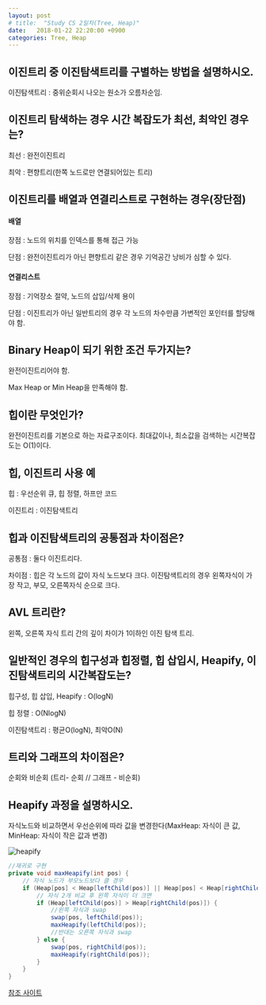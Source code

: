 ```yaml
---
layout: post
# title:  "Study CS 2일차(Tree, Heap)"
date:   2018-01-22 22:20:00 +0900
categories: Tree, Heap
---
```


## 이진트리 중 이진탐색트리를 구별하는 방법을 설명하시오.

이진탐색트리 : 중위순회시 나오는 원소가 오름차순임.

## 이진트리 탐색하는 경우 시간 복잡도가 최선, 최악인 경우는?

최선 : 완전이진트리

최악 : 편향트리(한쪽 노드로만 연결되어있는 트리)

## 이진트리를 배열과 연결리스트로 구현하는 경우(장단점)

#### 배열

장점 : 노드의 위치를 인덱스를 통해 접근 가능

단점 : 완전이진트리가 아닌 편향트리 같은 경우 기억공간 낭비가 심할 수 있다.

#### 연결리스트

장점 : 기억장소 절약, 노드의 삽입/삭제 용이

단점 : 이진트리가 아닌 일반트리의 경우 각 노드의 차수만큼 가변적인 포인터를 할당해야 함.

## Binary Heap이 되기 위한 조건 두가지는?

완전이진트리어야 함.

Max Heap or Min Heap을 만족해야 함.

## 힙이란 무엇인가?

완전이진트리를 기본으로 하는 자료구조이다. 최대값이나, 최소값을 검색하는 시간복잡도는 O(1)이다.

## 힙, 이진트리 사용 예

힙 : 우선순위 큐, 힙 정렬, 하프만 코드

이진트리 : 이진탐색트리

## 힙과 이진탐색트리의 공통점과 차이점은?

공통점 : 둘다 이진트리다.

차이점 : 힙은 각 노드의 값이 자식 노드보다 크다. 이진탐색트리의 경우 왼쪽자식이 가장 작고, 부모, 오른쪽자식 순으로 크다.

## AVL 트리란?

왼쪽, 오른쪽 자식 트리 간의 깊이 차이가 1이하인 이진 탐색 트리.

## 일반적인 경우의 힙구성과 힙정렬, 힙 삽입시, Heapify, 이진탐색트리의 시간복잡도는?

힙구성, 힙 삽입, Heapify : O(logN)

힙 정렬 : O(NlogN)

이진탐색트리 : 평균O(logN), 최악O(N)

## 트리와 그래프의 차이점은?

순회와 비순회 (트리- 순회 // 그래프 - 비순회)

## Heapify 과정을 설명하시오.

자식노드와 비교하면서 우선순위에 따라 값을 변경한다(MaxHeap: 자식이 큰 값, MinHeap: 자식이 작은 값과 변경)

![heapify](https://quarl894.github.io/assets/posts/20180122/heapify.png)

```java
//재귀로 구현
private void maxHeapify(int pos) {
	// 자식 노드가 부모노드보다 클 경우
	if (Heap[pos] < Heap[leftChild(pos)] || Heap[pos] < Heap[rightChild(pos)]) {
		// 자식 2개 비교 후 왼쪽 자식이 더 크면
		if (Heap[leftChild(pos)] > Heap[rightChild(pos)]) {
			//왼쪽 자식과 swap
			swap(pos, leftChild(pos));
			maxHeapify(leftChild(pos));
			//반대는 오른쪽 자식과 swap
		} else {
			swap(pos, rightChild(pos));
			maxHeapify(rightChild(pos));
		}
	}
}
```

[참조 사이트](https://ratsgo.github.io/data%20structure&algorithm/2017/09/27/heapsort/)

[jekyll-gh]:   https://github.com/quarl894
